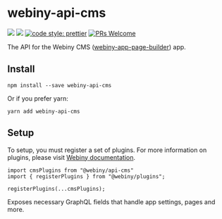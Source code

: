 # webiny-api-cms
[![](https://img.shields.io/npm/dw/webiny-api-cms.svg)](https://www.npmjs.com/package/webiny-api-cms) 
[![](https://img.shields.io/npm/v/webiny-api-cms.svg)](https://www.npmjs.com/package/webiny-api-cms)
[![code style: prettier](https://img.shields.io/badge/code_style-prettier-ff69b4.svg?style=flat-square)](https://github.com/prettier/prettier)
[![PRs Welcome](https://img.shields.io/badge/PRs-welcome-brightgreen.svg?style=flat-square)](http://makeapullrequest.com)

The API for the Webiny CMS ([webiny-app-page-builder](../webiny-app-page-builder)) app.
    
## Install
```
npm install --save webiny-api-cms
```

Or if you prefer yarn: 
```
yarn add webiny-api-cms
```

## Setup
To setup, you must register a set of plugins. For more information on 
plugins, please visit [Webiny documentation](https://docs.webiny.com/docs/developer-tutorials/plugins-crash-course).

```
import cmsPlugins from "@webiny/api-cms"
import { registerPlugins } from "@webiny/plugins";

registerPlugins(...cmsPlugins);
```

Exposes necessary GraphQL fields that handle app settings, pages and more.